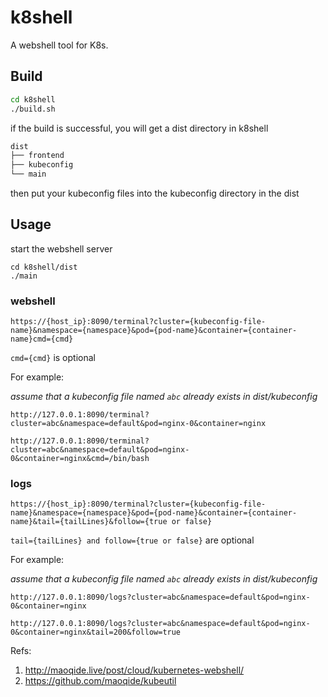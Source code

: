 # k8shell
A webshell tool for K8s.

## Build

```bash
cd k8shell
./build.sh
```
if the build is successful, you will get a dist directory in k8shell
```bash
dist
├── frontend
├── kubeconfig
└── main
```
then put your kubeconfig files into the kubeconfig directory in the dist

## Usage

start the webshell server

```
cd k8shell/dist
./main
```

### webshell
`https://{host_ip}:8090/terminal?cluster={kubeconfig-file-name}&namespace={namespace}&pod={pod-name}&container={container-name}cmd={cmd}`

`cmd={cmd}` is optional

For example:

*assume that a kubeconfig file named `abc` already exists in dist/kubeconfig*

`http://127.0.0.1:8090/terminal?cluster=abc&namespace=default&pod=nginx-0&container=nginx`

`http://127.0.0.1:8090/terminal?cluster=abc&namespace=default&pod=nginx-0&container=nginx&cmd=/bin/bash`

### logs
`https://{host_ip}:8090/terminal?cluster={kubeconfig-file-name}&namespace={namespace}&pod={pod-name}&container={container-name}&tail={tailLines}&follow={true or false}`

`tail={tailLines} and follow={true or false}` are optional

For example:

*assume that a kubeconfig file named `abc` already exists in dist/kubeconfig*

`http://127.0.0.1:8090/logs?cluster=abc&namespace=default&pod=nginx-0&container=nginx`

`http://127.0.0.1:8090/logs?cluster=abc&namespace=default&pod=nginx-0&container=nginx&tail=200&follow=true`

Refs:
1. http://maoqide.live/post/cloud/kubernetes-webshell/
2. https://github.com/maoqide/kubeutil